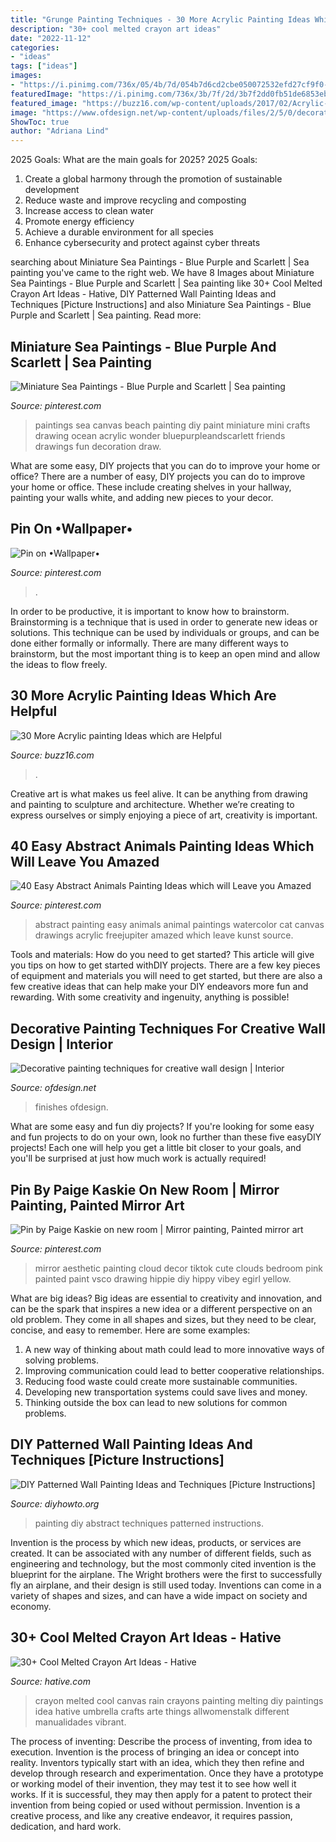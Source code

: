 ```yaml
---
title: "Grunge Painting Techniques - 30 More Acrylic Painting Ideas Which Are Helpful"
description: "30+ cool melted crayon art ideas"
date: "2022-11-12"
categories:
- "ideas"
tags: ["ideas"]
images:
- "https://i.pinimg.com/736x/05/4b/7d/054b7d6cd2cbe050072532efd27cf9f0--sea-drawing-sea-paintings.jpg"
featuredImage: "https://i.pinimg.com/736x/3b/7f/2d/3b7f2dd0fb51de6853ebbd22b6185a10.jpg"
featured_image: "https://buzz16.com/wp-content/uploads/2017/02/Acrylic-painting-Ideas-3.jpg"
image: "https://www.ofdesign.net/wp-content/uploads/files/2/5/0/decorative-painting-techniques-for-creative-wall-design-17-250.jpg"
ShowToc: true
author: "Adriana Lind"
---
```



2025 Goals: What are the main goals for 2025?
2025 Goals: 
1. Create a global harmony through the promotion of sustainable development 
2. Reduce waste and improve recycling and composting 
3. Increase access to clean water 
4. Promote energy efficiency 
5. Achieve a durable environment for all species 
6. Enhance cybersecurity and protect against cyber threats 

	

		
searching about Miniature Sea Paintings - Blue Purple and Scarlett | Sea painting you've came to the right web. We have 8 Images about Miniature Sea Paintings - Blue Purple and Scarlett | Sea painting like 30+ Cool Melted Crayon Art Ideas - Hative, DIY Patterned Wall Painting Ideas and Techniques [Picture Instructions] and also Miniature Sea Paintings - Blue Purple and Scarlett | Sea painting. Read more:
		
    
## Miniature Sea Paintings - Blue Purple And Scarlett | Sea Painting

<img loading=lazy src="https://i.pinimg.com/736x/05/4b/7d/054b7d6cd2cbe050072532efd27cf9f0--sea-drawing-sea-paintings.jpg" onerror="this.onerror=null;this.src='https://tse4.mm.bing.net/th?id=OIP.DXYKTQX9joFLAI_ZAgHs8QHaJ3&amp;pid=15.1';" alt="Miniature Sea Paintings - Blue Purple and Scarlett | Sea painting">

_Source: pinterest.com_

>paintings sea canvas beach painting diy paint miniature mini crafts drawing ocean acrylic wonder bluepurpleandscarlett friends drawings fun decoration draw. 

	

What are some easy, DIY projects that you can do to improve your home or office?
There are a number of easy, DIY projects you can do to improve your home or office. These include creating shelves in your hallway, painting your walls white, and adding new pieces to your decor.

    
## Pin On •Wallpaper•

<img loading=lazy src="https://i.pinimg.com/736x/bc/fc/69/bcfc694a34aa28bc9446b890a8a8ad0b.jpg" onerror="this.onerror=null;this.src='https://tse2.mm.bing.net/th?id=OIP.hxeSBg136BW1otrHo3AirwAAAA&amp;pid=15.1';" alt="Pin on •Wallpaper•">

_Source: pinterest.com_

>. 

	

In order to be productive, it is important to know how to brainstorm. Brainstorming is a technique that is used in order to generate new ideas or solutions. This technique can be used by individuals or groups, and can be done either formally or informally. There are many different ways to brainstorm, but the most important thing is to keep an open mind and allow the ideas to flow freely.

    
## 30 More Acrylic Painting Ideas Which Are Helpful

<img loading=lazy src="https://buzz16.com/wp-content/uploads/2017/02/Acrylic-painting-Ideas-3.jpg" onerror="this.onerror=null;this.src='https://tse2.mm.bing.net/th?id=OIP._jAG4dDa84xVywyHWJ0CpwHaK0&amp;pid=15.1';" alt="30 More Acrylic painting Ideas which are Helpful">

_Source: buzz16.com_

>. 

	

Creative art is what makes us feel alive. It can be anything from drawing and painting to sculpture and architecture. Whether we’re creating to express ourselves or simply enjoying a piece of art, creativity is important.

    
## 40 Easy Abstract Animals Painting Ideas Which Will Leave You Amazed

<img loading=lazy src="https://i.pinimg.com/736x/3b/7f/2d/3b7f2dd0fb51de6853ebbd22b6185a10.jpg" onerror="this.onerror=null;this.src='https://tse4.mm.bing.net/th?id=OIP.HjO1l_USu6UlsBbVG_3gGgHaKg&amp;pid=15.1';" alt="40 Easy Abstract Animals Painting Ideas which will Leave you Amazed">

_Source: pinterest.com_

>abstract painting easy animals animal paintings watercolor cat canvas drawings acrylic freejupiter amazed which leave kunst source. 

	

Tools and materials: How do you need to get started?
This article will give you tips on how to get started withDIY projects. There are a few key pieces of equipment and materials you will need to get started, but there are also a few creative ideas that can help make your DIY endeavors more fun and rewarding. With some creativity and ingenuity, anything is possible!

    
## Decorative Painting Techniques For Creative Wall Design | Interior

<img loading=lazy src="https://www.ofdesign.net/wp-content/uploads/files/2/5/0/decorative-painting-techniques-for-creative-wall-design-17-250.jpg" onerror="this.onerror=null;this.src='https://tse4.mm.bing.net/th?id=OIP.yQxLJ1GGwyUvOiPGEgW2cAHaNA&amp;pid=15.1';" alt="Decorative painting techniques for creative wall design | Interior">

_Source: ofdesign.net_

>finishes ofdesign. 

	

What are some easy and fun diy projects?
If you're looking for some easy and fun projects to do on your own, look no further than these five easyDIY projects! Each one will help you get a little bit closer to your goals, and you'll be surprised at just how much work is actually required!

    
## Pin By Paige Kaskie On New Room | Mirror Painting, Painted Mirror Art

<img loading=lazy src="https://i.pinimg.com/736x/41/53/6a/41536abfe5f0e57fa2184c8d365fff00.jpg" onerror="this.onerror=null;this.src='https://tse2.mm.bing.net/th?id=OIP._tjU2N7pw87vdcDgZOZbFAHaNL&amp;pid=15.1';" alt="Pin by Paige Kaskie on new room | Mirror painting, Painted mirror art">

_Source: pinterest.com_

>mirror aesthetic painting cloud decor tiktok cute clouds bedroom pink painted paint vsco drawing hippie diy hippy vibey egirl yellow. 

	

What are big ideas?
Big ideas are essential to creativity and innovation, and can be the spark that inspires a new idea or a different perspective on an old problem. They come in all shapes and sizes, but they need to be clear, concise, and easy to remember. Here are some examples:
1. A new way of thinking about math could lead to more innovative ways of solving problems. 
2. Improving communication could lead to better cooperative relationships. 
3. Reducing food waste could create more sustainable communities. 
4. Developing new transportation systems could save lives and money. 
5. Thinking outside the box can lead to new solutions for common problems.

    
## DIY Patterned Wall Painting Ideas And Techniques [Picture Instructions]

<img loading=lazy src="http://www.diyhowto.org/wp-content/uploads/DIY-Abstract-Wall-Painting-DIY-Wall-Painting-Ideas-Techniques-Tutorials-DIYHowto.jpg" onerror="this.onerror=null;this.src='https://tse1.mm.bing.net/th?id=OIP.qw1TXy-QcfslpGr6L20ETwHaJ8&amp;pid=15.1';" alt="DIY Patterned Wall Painting Ideas and Techniques [Picture Instructions]">

_Source: diyhowto.org_

>painting diy abstract techniques patterned instructions. 

	

Invention is the process by which new ideas, products, or services are created. It can be associated with any number of different fields, such as engineering and technology, but the most commonly cited invention is the blueprint for the airplane. The Wright brothers were the first to successfully fly an airplane, and their design is still used today. Inventions can come in a variety of shapes and sizes, and can have a wide impact on society and economy.

    
## 30+ Cool Melted Crayon Art Ideas - Hative

<img loading=lazy src="https://hative.com/wp-content/uploads/2014/04/melted-crayon-art/13-love-in-rain.jpg" onerror="this.onerror=null;this.src='https://tse3.mm.bing.net/th?id=OIP.4u2mf1Mcwn6edmzJLByh0wHaJ6&amp;pid=15.1';" alt="30+ Cool Melted Crayon Art Ideas - Hative">

_Source: hative.com_

>crayon melted cool canvas rain crayons painting melting diy paintings idea hative umbrella crafts arte things allwomenstalk different manualidades vibrant. 

	

The process of inventing: Describe the process of inventing, from idea to execution.
Invention is the process of bringing an idea or concept into reality. Inventors typically start with an idea, which they then refine and develop through research and experimentation. Once they have a prototype or working model of their invention, they may test it to see how well it works. If it is successful, they may then apply for a patent to protect their invention from being copied or used without permission. Invention is a creative process, and like any creative endeavor, it requires passion, dedication, and hard work.

